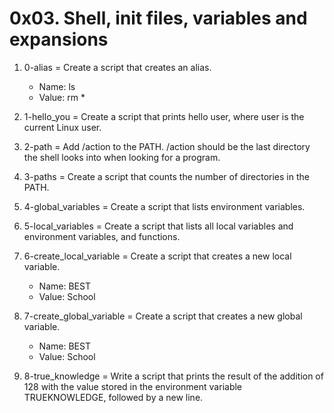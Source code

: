 # 0x03. Shell, init files, variables and expansions

1. 0-alias = Create a script that creates an alias.

	* Name: ls
	* Value: rm *
2. 1-hello_you = Create a script that prints hello user, where user is the current Linux user.
3. 2-path = Add /action to the PATH. /action should be the last directory the shell looks into when looking for a program.
4. 3-paths = Create a script that counts the number of directories in the PATH.
5. 4-global_variables = Create a script that lists environment variables.
6. 5-local_variables = Create a script that lists all local variables and environment variables, and functions.
7. 6-create_local_variable = Create a script that creates a new local variable.

	* Name: BEST
	* Value: School
8. 7-create_global_variable = Create a script that creates a new global variable.

	* Name: BEST
	* Value: School
9. 8-true_knowledge = Write a script that prints the result of the addition of 128 with the value stored in the environment variable TRUEKNOWLEDGE, followed by a new line.
